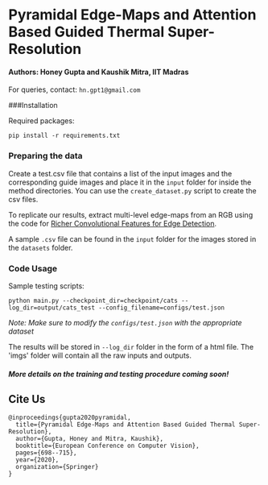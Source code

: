# Pyramidal Edge-Maps and Attention Based Guided Thermal Super-Resolution
#### Authors: Honey Gupta and Kaushik Mitra, IIT Madras 
For queries, contact: `hn.gpt1@gmail.com`


###Installation

Required packages: 

    pip install -r requirements.txt

### Preparing the data

Create a test.csv file that contains a list of the input images and the corresponding guide images and place it in the `input` folder for inside the method directories. 
You can use the `create_dataset.py` script to create the csv files.

To replicate our results, extract multi-level edge-maps from an RGB using the code for [Richer Convolutional Features for Edge Detection](https://github.com/yun-liu/RCF).

A sample `.csv` file can be found in the `input` folder for the images stored in the `datasets` folder.

### Code Usage

Sample testing scripts:

    python main.py --checkpoint_dir=checkpoint/cats --log_dir=output/cats_test --config_filename=configs/test.json  
    
*Note: Make sure to modify the `configs/test.json` with the appropriate dataset*

The results will be stored in `--log_dir` folder in the form of a html file. The 'imgs' folder will contain all the raw inputs and outputs.


#### *More details on the training and testing procedure coming soon!* 

## Cite Us
```
@inproceedings{gupta2020pyramidal,
  title={Pyramidal Edge-Maps and Attention Based Guided Thermal Super-Resolution},
  author={Gupta, Honey and Mitra, Kaushik},
  booktitle={European Conference on Computer Vision},
  pages={698--715},
  year={2020},
  organization={Springer}
}
```

